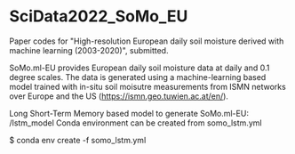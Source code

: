 # SciData2022_SoMo_EU


Paper codes for "High-resolution European daily soil moisture derived with machine learning (2003-2020)", submitted. 

SoMo.ml-EU provides European daily soil moisture data at daily and 0.1 degree scales. The data is generated using a machine-learning based model trained with in-situ soil moisutre measurements from ISMN networks over Europe and the US (https://ismn.geo.tuwien.ac.at/en/).

Long Short-Term Memory based model to generate SoMo.ml-EU: /lstm_model
Conda environment can be created from somo_lstm.yml

$ conda env create -f somo_lstm.yml
